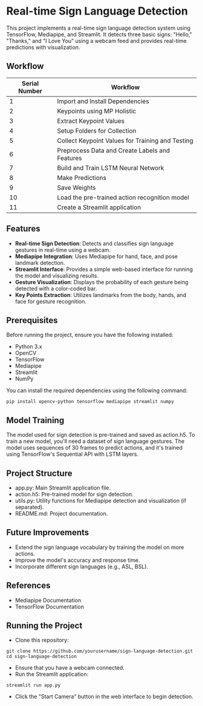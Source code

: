 # Real-time Sign Language Detection

This project implements a real-time sign language detection system using TensorFlow, Mediapipe, and Streamlit. It detects three basic signs: "Hello," "Thanks," and "I Love You" using a webcam feed and provides real-time predictions with visualization.

## Workflow
| Serial Number | Workflow                                              |
|---------------|-------------------------------------------------------|
| 1             | Import and Install Dependencies                       |
| 2             | Keypoints using MP Holistic                           |
| 3             | Extract Keypoint Values                               |
| 4             | Setup Folders for Collection                          |
| 5             | Collect Keypoint Values for Training and Testing      |
| 6             | Preprocess Data and Create Labels and Features        |
| 7             | Build and Train LSTM Neural Network                   |
| 8             | Make Predictions                                      |
| 9             | Save Weights                                          |
|10             | Load the pre-trained action recognition model         |
|11             | Create a Streamlit application                        |

## Features
- **Real-time Sign Detection**: Detects and classifies sign language gestures in real-time using a webcam.
- **Mediapipe Integration**: Uses Mediapipe for hand, face, and pose landmark detection.
- **Streamlit Interface**: Provides a simple web-based interface for running the model and visualizing results.
- **Gesture Visualization**: Displays the probability of each gesture being detected with a color-coded bar.
- **Key Points Extraction**: Utilizes landmarks from the body, hands, and face for gesture recognition.

## Prerequisites

Before running the project, ensure you have the following installed:

- Python 3.x
- OpenCV
- TensorFlow
- Mediapipe
- Streamlit
- NumPy

You can install the required dependencies using the following command:
```
pip install opencv-python tensorflow mediapipe streamlit numpy
```

## Model Training
The model used for sign detection is pre-trained and saved as action.h5. To train a new model, you'll need a dataset of sign language gestures. The model uses sequences of 30 frames to predict actions, and it's trained using TensorFlow's Sequential API with LSTM layers.

## Project Structure
- app.py: Main Streamlit application file.
- action.h5: Pre-trained model for sign detection.
- utils.py: Utility functions for Mediapipe detection and visualization (if separated).
- README.md: Project documentation.

## Future Improvements
- Extend the sign language vocabulary by training the model on more actions.
- Improve the model's accuracy and response time.
- Incorporate different sign languages (e.g., ASL, BSL).

## References
- Mediapipe Documentation
- TensorFlow Documentation

## Running the Project
- Clone this repository:
```
git clone https://github.com/yourusername/sign-language-detection.git
cd sign-language-detection
```
- Ensure that you have a webcam connected.
- Run the Streamlit application:
```
streamlit run app.py
```
- Click the "Start Camera" button in the web interface to begin detection.





